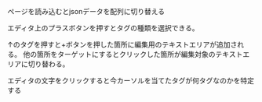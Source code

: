 ページを読み込むとjsonデータを配列に切り替える

エディタ上のプラスボタンを押すとタグの種類を選択できる。

↑のタグを押すと+ボタンを押した箇所に編集用のテキストエリアが追加される。
他の箇所をターゲットにするとクリックした箇所が編集対象のテキストエリアに切り替わる。

エディタの文字をクリックすると今カーソルを当てたタグが何タグなのかを特定する